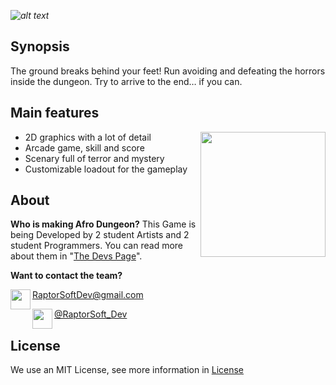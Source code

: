 
<i align="center">![alt text](https://github.com/RyuuSukeChan/ProjectDungeon/blob/master/ArtSources/NewTitle.png?raw=true)</i>

**Synopsis**
--------
The ground breaks behind your feet! Run avoiding and defeating the horrors inside the dungeon. Try to arrive to the end… if you can.

## Main features

* 2D graphics with a lot of detail <img align="right" src="https://github.com/RyuuSukeChan/ProjectDungeon/blob/master/Assets/Textures/Enemies/Slime_01.png?raw=true" width=200>
* Arcade game, skill and score
* Scenary full of terror and mystery
* Customizable loadout for the gameplay

## About

**Who is making Afro Dungeon?**
This Game is being Developed by 2 student Artists and 2 student Programmers. You can read more about them in "[The Devs Page](https://github.com/RyuuSukeChan/ProjectDungeon/wiki/The-Devs)". 



**Want to contact the team?**

<img align="left" src="https://github.com/RyuuSukeChan/ProjectDungeon/blob/master/WikiResources/OtherIcons/Mail.png" width=32> RaptorSoftDev@gmail.com

<img align="left" src="https://github.com/RyuuSukeChan/ProjectDungeon/blob/master/WikiResources/OtherIcons/Twitter.png" width=32> [@RaptorSoft_Dev](https://twitter.com/RaptorSoft_dev)

## License
We use an MIT License, see more information in [License](https://github.com/RyuuSukeChan/ProjectDungeon/blob/master/LICENSE)
